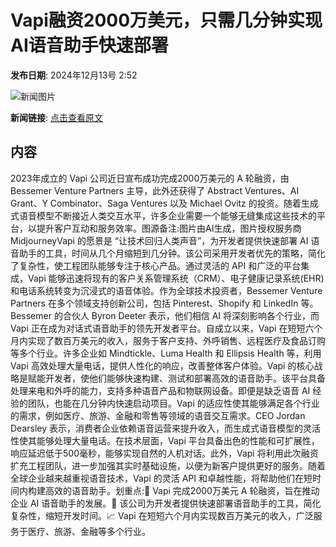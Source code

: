 # Vapi融资2000万美元，只需几分钟实现AI语音助手快速部署

**发布日期**: 2024年12月13号 2:52

![新闻图片](https://pic.chinaz.com/picmap/202308111005430160_0.jpg)

**新闻链接**: [点击查看原文](https://www.aibase.com/zh/news/13936)

## 内容

2023年成立的 Vapi 公司近日宣布成功完成2000万美元的 A 轮融资，由 Bessemer Venture Partners 主导，此外还获得了 Abstract Ventures、AI Grant、Y Combinator、Saga Ventures 以及 Michael Ovitz 的投资。随着生成式语音模型不断接近人类交互水平，许多企业需要一个能够无缝集成这些技术的平台，以提升客户互动和服务效率。图源备注:图片由AI生成，图片授权服务商MidjourneyVapi 的愿景是 “让技术回归人类声音”，为开发者提供快速部署 AI 语音助手的工具，时间从几个月缩短到几分钟。该公司采用开发者优先的策略，简化了复杂性，使工程团队能够专注于核心产品。通过灵活的 API 和广泛的平台集成，Vapi 能够迅速将现有的客户关系管理系统（CRM）、电子健康记录系统(EHR)和电话系统转变为沉浸式的语音体验。作为全球技术投资者，Bessemer Venture Partners 在多个领域支持创新公司，包括 Pinterest、Shopify 和 LinkedIn 等。Bessemer 的合伙人 Byron Deeter 表示，他们相信 AI 将深刻影响各个行业，而 Vapi 正在成为对话式语音助手的领先开发者平台。自成立以来，Vapi 在短短六个月内实现了数百万美元的收入，服务于客户支持、外呼销售、远程医疗及食品订购等多个行业。许多企业如 Mindtickle、Luma Health 和 Ellipsis Health 等，利用 Vapi 高效处理大量电话，提供人性化的响应，改善整体客户体验。Vapi 的核心战略是赋能开发者，使他们能够快速构建、测试和部署高效的语音助手。该平台具备处理来电和外呼的能力，支持多种语音产品和物联网设备。即便是缺乏语音 AI 经验的团队，也能在几分钟内快速启动项目。Vapi 的适应性使其能够满足各个行业的需求，例如医疗、旅游、金融和零售等领域的语音交互需求。CEO Jordan Dearsley 表示，消费者企业依赖语音运营来提升收入，而生成式语音模型的灵活性使其能够处理大量电话。在技术层面，Vapi 平台具备出色的性能和可扩展性，响应延迟低于500毫秒，能够实现自然的人机对话。此外，Vapi 将利用此次融资扩充工程团队，进一步加强其实时基础设施，以便为新客户提供更好的服务。随着全球企业越来越重视语音技术，Vapi 的灵活 API 和卓越性能，将帮助他们在短时间内构建高效的语音助手。划重点:🌟 Vapi 完成2000万美元 A 轮融资，旨在推动企业 AI 语音助手的发展。🤖 该公司为开发者提供快速部署语音助手的工具，简化复杂性，缩短开发时间。📈 Vapi 在短短六个月内实现数百万美元的收入，广泛服务于医疗、旅游、金融等多个行业。
